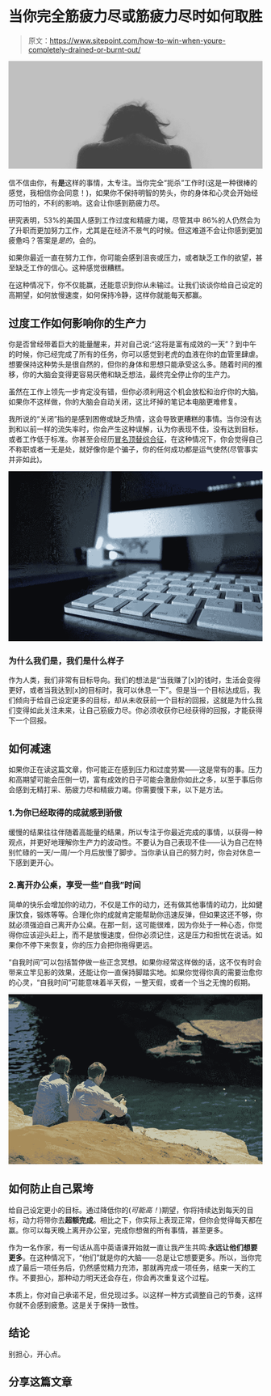 # 当你完全筋疲力尽或筋疲力尽时如何取胜

> 原文：<https://www.sitepoint.com/how-to-win-when-youre-completely-drained-or-burnt-out/>

![Feeling depressed, drained and burnt out](img/2c908733c1f7023445f3f686c9ace6c2.png)

信不信由你，有**是**这样的事情，太专注。当你完全“扼杀”工作时(这是一种很棒的感觉，我相信你会同意！)，如果你不保持明智的势头，你的身体和心灵会开始经历可怕的，不利的影响。这会让你感到筋疲力尽。

研究表明，53%的美国人感到工作过度和精疲力竭，尽管其中 86%的人仍然会为了升职而更加努力工作，尤其是在经济不景气的时候。但这难道不会让你感到更加疲惫吗？答案是*是的*，会的。

如果你最近一直在努力工作，你可能会感到沮丧或压力，或者缺乏工作的欲望，甚至缺乏工作的信心。这种感觉很糟糕。

在这种情况下，你不仅能赢，还能意识到你从未输过。让我们谈谈你给自己设定的高期望，如何放慢速度，如何保持冷静，这样你就能每天都赢。

## 过度工作如何影响你的生产力

你是否曾经带着巨大的能量醒来，并对自己说:“这将是富有成效的一天”？到中午的时候，你已经完成了所有的任务，你可以感觉到老虎的血液在你的血管里肆虐。想要保持这种势头是很自然的，但你的身体和思想只能承受这么多。随着时间的推移，你的大脑会变得更容易厌倦和缺乏想法，最终完全停止你的生产力。

虽然在工作上领先一步肯定没有错，但你必须利用这个机会放松和治疗你的大脑。如果你不这样做，你的大脑会自动关闭，这比坏掉的笔记本电脑更难修复。

我所说的“关闭”指的是感到困倦或缺乏热情，这会导致更糟糕的事情。当你没有达到和以前一样的流失率时，你会产生这种误解，认为你表现不佳，没有达到目标，或者工作低于标准。你甚至会经历[冒名顶替综合征](https://www.sitepoint.com/recognizing-dealing-impostor-syndrome/)，在这种情况下，你会觉得自己不称职或者一无是处，就好像你是个骗子，你的任何成功都是运气使然(尽管事实并非如此)。

![Overworking and imposter syndrome](img/e91efffeb3a19bffdc4c38aec1519d24.png)

### 为什么我们是，我们是什么样子

作为人类，我们非常有目标导向。我们的想法是“当我赚了[x]的钱时，生活会变得更好，或者当我达到[x]的目标时，我可以休息一下”。但是当一个目标达成后，我们倾向于给自己设定更多的目标，却从未收获前一个目标的回报，这就是为什么我们变得如此关注未来，让自己筋疲力尽。你必须收获你已经获得的回报，才能获得下一个回报。

## 如何减速

如果你正在读这篇文章，你可能正在感到压力和过度劳累——这是常有的事。压力和高期望可能会压倒一切，富有成效的日子可能会激励你如此之多，以至于事后你会感到无精打采、筋疲力尽和精疲力竭。你需要慢下来，以下是方法。

### 1.为你已经取得的成就感到骄傲

缓慢的结果往往伴随着高能量的结果，所以专注于你最近完成的事情，以获得一种观点，并更好地理解你生产力的波动性。不要认为自己表现不佳——认为自己在特别忙碌的一天/一周/一个月后放慢了脚步。当你承认自己的努力时，你会对休息一下感到更开心。

### 2.离开办公桌，享受一些“自我”时间

简单的快乐会增加你的动力，不仅是工作的动力，还有做其他事情的动力，比如健康饮食，锻炼等等。合理化你的成就肯定能帮助你迅速反弹，但如果这还不够，你就必须强迫自己离开办公桌。在那一刻，这可能很难，因为你处于一种心态，你觉得你应该迎头赶上，而不是放慢速度，但你必须记住，这是压力和担忧在说话。如果你不停下来恢复，你的压力会把你拖得更远。

“自我时间”可以包括暂停做一些正念冥想。如果你经常这样做的话，这不仅有时会带来立竿见影的效果，还能让你一直保持脚踏实地。如果你觉得你真的需要治愈你的心灵，“自我时间”可能意味着半天假，一整天假，或者一个当之无愧的假期。

![How to take a break and heal yourself](img/03e854a48fb3f3cbb07c2233de126836.png)

## 如何防止自己累垮

给自己设定更小的目标。通过降低你的(*可能高！*)期望，你将持续达到每天的目标，动力将带你去**超额完成**。相比之下，你实际上表现正常，但你会觉得每天都在赢。你可以每天晚上离开办公室，完成你想做的所有事情，甚至更多。

作为一名作家，有一句话从高中英语课开始就一直让我产生共鸣:**永远让他们想要更多**。在这种情况下，“他们”就是你的大脑——总是让它想要更多。所以，当你完成了最后一项任务后，仍然感觉精力充沛，那就再完成一项任务，结束一天的工作。不要担心，那种动力明天还会存在，你会再次重复这个过程。

本质上，你对自己承诺不足，但兑现过多。以这样一种方式调整自己的节奏，这样你就不会感到疲惫。这是关于保持一致性。

## 结论

别担心，开心点。

## 分享这篇文章